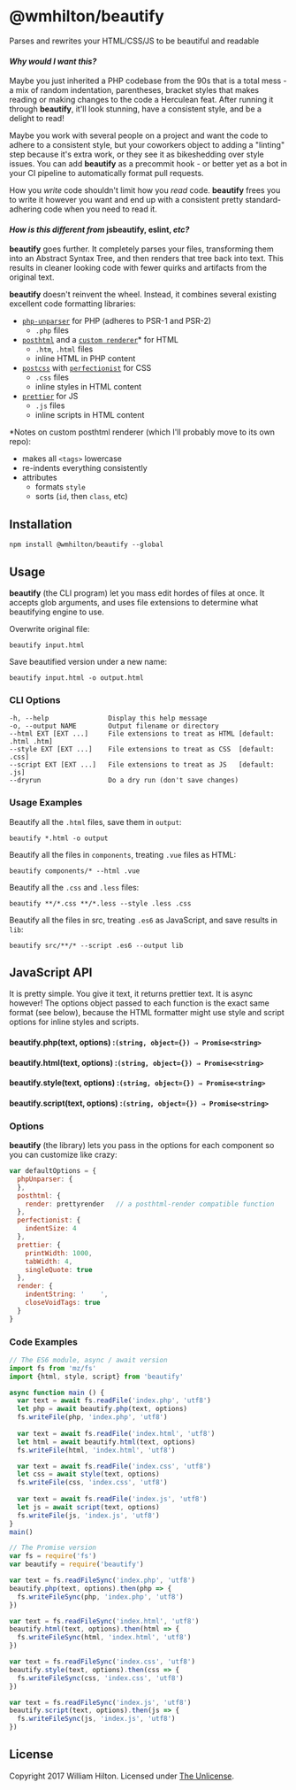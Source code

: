 # @wmhilton/beautify
Parses and rewrites your HTML/CSS/JS to be beautiful and readable

#### *Why would I want this?*

Maybe you just inherited a PHP codebase from the 90s that is a total mess - a mix of random indentation, parentheses, bracket styles that makes reading or making changes to the code a Herculean feat. After running it through **beautify**, it'll look stunning, have a consistent style, and be a delight to read!

Maybe you work with several people on a project and want the code to adhere to a consistent style, but your coworkers object to adding a "linting" step because it's extra work, or they see it as bikeshedding over style issues. You can add **beautify** as a precommit hook - or better yet as a bot in your CI pipeline to automatically format pull requests.

How you *write* code shouldn't limit how you *read* code. **beautify** frees you to write it however you want and end up with a consistent pretty standard-adhering code when you need to read it.

#### *How is this different from* jsbeautify, eslint, *etc?*

**beautify** goes further. It completely parses your files, transforming them into an Abstract Syntax Tree, and then renders that tree back into text. This results in cleaner looking code with fewer quirks and artifacts from the original text.

**beautify** doesn't reinvent the wheel. Instead, it combines several existing excellent code formatting libraries:

- [`php-unparser`] for PHP (adheres to PSR-1 and PSR-2)
  - `.php` files
- [`posthtml`] and a [`custom renderer`]\* for HTML
  - `.htm`, `.html` files
  - inline HTML in PHP content
- [`postcss`] with [`perfectionist`] for CSS
  - `.css` files
  - inline styles in HTML content
- [`prettier`] for JS
  - `.js` files
  - inline scripts in HTML content

\*Notes on custom posthtml renderer (which I'll probably move to its own repo):

- makes all `<tags>` lowercase
- re-indents everything consistently
- attributes
  - formats `style`
  - sorts (`id`, then `class`, etc)


## Installation

```
npm install @wmhilton/beautify --global
```

## Usage

**beautify** (the CLI program) let you mass edit hordes of files at once.
It accepts glob arguments, and uses file extensions to determine what
beautifying engine to use.

Overwrite original file:

    beautify input.html

Save beautified version under a new name:

    beautify input.html -o output.html

### CLI Options

    -h, --help               Display this help message
    -o, --output NAME        Output filename or directory
    --html EXT [EXT ...]     File extensions to treat as HTML [default: .html .htm]
    --style EXT [EXT ...]    File extensions to treat as CSS  [default: .css]
    --script EXT [EXT ...]   File extensions to treat as JS   [default: .js]
    --dryrun                 Do a dry run (don't save changes)

### Usage Examples

Beautify all the `.html` files, save them in `output`:

    beautify *.html -o output

Beautify all the files in `components`, treating `.vue` files as HTML:

    beautify components/* --html .vue

Beautify all the `.css` and `.less` files:

    beautify **/*.css **/*.less --style .less .css

Beautify all the files in src, treating `.es6` as JavaScript, and save results in `lib`:

    beautify src/**/* --script .es6 --output lib


## JavaScript API

It is pretty simple. You give it text, it returns prettier text. It is async however! The options object passed to each function is the exact same format (see below), because the HTML formatter might use style and script options for inline styles and scripts.

#### beautify.php(text, options) :`(string, object={}) ⇒ Promise<string>`
#### beautify.html(text, options) :`(string, object={}) ⇒ Promise<string>`
#### beautify.style(text, options) :`(string, object={}) ⇒ Promise<string>`
#### beautify.script(text, options) :`(string, object={}) ⇒ Promise<string>`

### Options

**beautify** (the library) lets you pass in the options for each component so you can customize like crazy:

```js
var defaultOptions = {
  phpUnparser: {
  },
  posthtml: {
    render: prettyrender   // a posthtml-render compatible function
  },
  perfectionist: {
    indentSize: 4
  },
  prettier: {
    printWidth: 1000,
    tabWidth: 4,
    singleQuote: true
  },
  render: {
    indentString: '    ',
    closeVoidTags: true
  }
}
```

### Code Examples

```js
// The ES6 module, async / await version
import fs from 'mz/fs'
import {html, style, script} from 'beautify'

async function main () {
  var text = await fs.readFile('index.php', 'utf8')
  let php = await beautify.php(text, options)
  fs.writeFile(php, 'index.php', 'utf8')
  
  var text = await fs.readFile('index.html', 'utf8')
  let html = await beautify.html(text, options)
  fs.writeFile(html, 'index.html', 'utf8')

  var text = await fs.readFile('index.css', 'utf8')
  let css = await style(text, options)
  fs.writeFile(css, 'index.css', 'utf8')
  
  var text = await fs.readFile('index.js', 'utf8')
  let js = await script(text, options)
  fs.writeFile(js, 'index.js', 'utf8')
}
main()
```

```js
// The Promise version
var fs = require('fs')
var beautify = require('beautify')

var text = fs.readFileSync('index.php', 'utf8')
beautify.php(text, options).then(php => {
  fs.writeFileSync(php, 'index.php', 'utf8')
})

var text = fs.readFileSync('index.html', 'utf8')
beautify.html(text, options).then(html => {
  fs.writeFileSync(html, 'index.html', 'utf8')
})

var text = fs.readFileSync('index.css', 'utf8')
beautify.style(text, options).then(css => {
  fs.writeFileSync(css, 'index.css', 'utf8')
})

var text = fs.readFileSync('index.js', 'utf8')
beautify.script(text, options).then(js => {
  fs.writeFileSync(js, 'index.js', 'utf8')
})
```

## License

Copyright 2017 William Hilton.
Licensed under [The Unlicense](http://unlicense.org/).

[`postcss`]: http://postcss.org
[`perfectionist`]: https://npmjs.org/package/perfectionist
[`posthtml`]: https://github.com/posthtml/posthtml
[`prettier`]: https://npmjs.org/package/prettier
[`custom renderer`]: https://github.com/wmhilton/beautify/tree/master/src/render-html/index.js
[`php-unparser`]: https://chris-l.github.io/php-unparser/